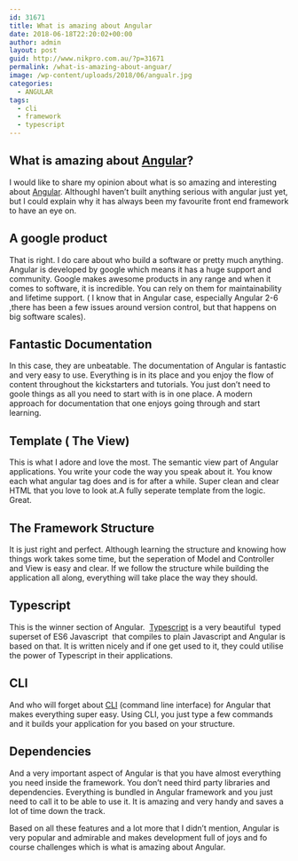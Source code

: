 ```yaml
---
id: 31671
title: What is amazing about Angular
date: 2018-06-18T22:20:02+00:00
author: admin
layout: post
guid: http://www.nikpro.com.au/?p=31671
permalink: /what-is-amazing-about-anguar/
image: /wp-content/uploads/2018/06/angualr.jpg
categories:
  - ANGULAR
tags:
  - cli
  - framework
  - typescript
---
```

## What is amazing about [Angular](http://www.nikpro.com.au/react-or-angular-how-much-it-matters/)?

I would like to share my opinion about what is so amazing and interesting about <a href="https://angular.io/" target="_blank" rel="noopener noreferrer">Angular</a>. AlthoughI haven&#8217;t built anything serious with angular just yet, but I could explain why it has always been my favourite front end framework to have an eye on.

## A google product

That is right. I do care about who build a software or pretty much anything. Angular is developed by google which means it has a huge support and community. Google makes awesome products in any range and when it comes to software, it is incredible. You can rely on them for maintainability and lifetime support. ( I know that in Angular case, especially Angular 2-6 ,there has been a few issues around version control, but that happens on big software scales).

## Fantastic Documentation

In this case, they are unbeatable. The documentation of Angular is fantastic and very easy to use. Everything is in its place and you enjoy the flow of content throughout the kickstarters and tutorials. You just don&#8217;t need to goole things as all you need to start with is in one place. A modern approach for documentation that one enjoys going through and start learning.

## Template ( The View)

This is what I adore and love the most. The semantic view part of Angular applications. You write your code the way you speak about it. You know each what angular tag does and is for after a while. Super clean and clear HTML that you love to look at.A fully seperate template from the logic. Great.

## The Framework Structure

It is just right and perfect. Although learning the structure and knowing how things work takes some time, but the seperation of Model and Controller and View is easy and clear. If we follow the structure while building the application all along, everything will take place the way they should.

## Typescript

This is the winner section of Angular.  <a href="https://www.typescriptlang.org/docs/handbook/angular.html" target="_blank" rel="noopener noreferrer">Typescript</a> is a very beautiful  typed superset of ES6 Javascript  that compiles to plain Javascript and Angular is based on that. It is written nicely and if one get used to it, they could utilise the power of Typescript in their applications. 

## CLI

And who will forget about <a href="https://cli.angular.io/" target="_blank" rel="noopener noreferrer">CLI</a> (command line interface) for Angular that makes everything super easy. Using CLI, you just type a few commands and it builds your application for you based on your structure. 

## Dependencies

And a very important aspect of Angular is that you have almost everything you need inside the framework. You don&#8217;t need third party libraries and dependencies. Everything is bundled in Angular framework and you just need to call it to be able to use it. It is amazing and very handy and saves a lot of time down the track.

Based on all these features and a lot more that I didn&#8217;t mention, Angular is very popular and admirable and makes development full of joys and fo course challenges which is what is amazing about Angular.